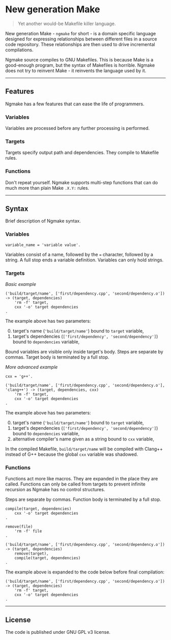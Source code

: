 # New generation Make

> Yet another would-be Makefile killer language.

New generation Make - `ngmake` for short - is a domain specific language designed for expressing
relationships between different files in a source code repository.
These relationships are then used to drive incremental compilations.

Ngmake source compiles to GNU Makefiles.
This is because Make is a good-enough program, but the syntax of Makefiles is horrible.
Ngmake does not try to reinvent Make - it reinvents the language used by it.


----

## Features

Ngmake has a few features that can ease the life of programmers.


### Variables

Variables are processed before any further processing is performed.


### Targets

Targets specify output path and dependencies.
They compile to Makefile rules.


### Functions

Don't repeat yourself.
Ngmake supports multi-step functions that can do much more than plain Make `.X.Y:` rules.


----

## Syntax

Brief description of Ngmake syntax.


### Variables

```
variable_name = 'variable value'.
```

Variables consist of a name, followed by the `=` character, followed by a string.
A full stop ends a variable definition.
Variables can only hold strings.


### Targets

*Basic example*

```
('build/target/name', ['first/dependency.cpp', 'second/dependency.o']) -> (target, dependencies)
    'rm -f' target,
    cxx '-o' target dependencies
.
```

The example above has two parameters:

0. target's name (`'build/target/name'`) bound to `target` variable,
1. target's dependencies (`['first/dependency', 'second/dependency']`) bound to `dependencies` variable,

Bound variables are visible only inside target's body.
Steps are separate by commas.
Target body is terminated by a full stop.


*More advanced example*

```
cxx = 'g++'.

('build/target/name', ['first/dependency.cpp', 'second/dependency.o'], 'clang++') -> (target, dependencies, cxx)
    'rm -f' target,
    cxx '-o' target dependencies
.
```

The example above has two parameters:

0. target's name (`'build/target/name'`) bound to `target` variable,
1. target's dependencies (`['first/dependency', 'second/dependency']`) bound to `dependencies` variable,
2. alternative compiler's name given as a string bound to `cxx` variable,

In the compiled Makefile, `build/target/name` will be compiled with Clang++ instead of G++ because the global `cxx` variable
was shadowed.


### Functions

Functions act more like macros.
They are expanded in the place they are called.
Functions can only be called from targets to prevent infinite recursion as Ngmake has no control structures.

Steps are separate by commas.
Function body is terminated by a full stop.

```
compile(target, dependencies)
    cxx '-o' target dependencies
.

remove(file)
    'rm -f' file
.

('build/target/name', ['first/dependency.cpp', 'second/dependency.o']) -> (target, dependencies)
    remove(target),
    compile(target, dependencies)
.
```

The example above is expanded to the code below before final compilation:

```
('build/target/name', ['first/dependency.cpp', 'second/dependency.o']) -> (target, dependencies)
    'rm -f' target,
    cxx '-o' target dependencies
.
```

----


## License

The code is published under GNU GPL v3 license.
